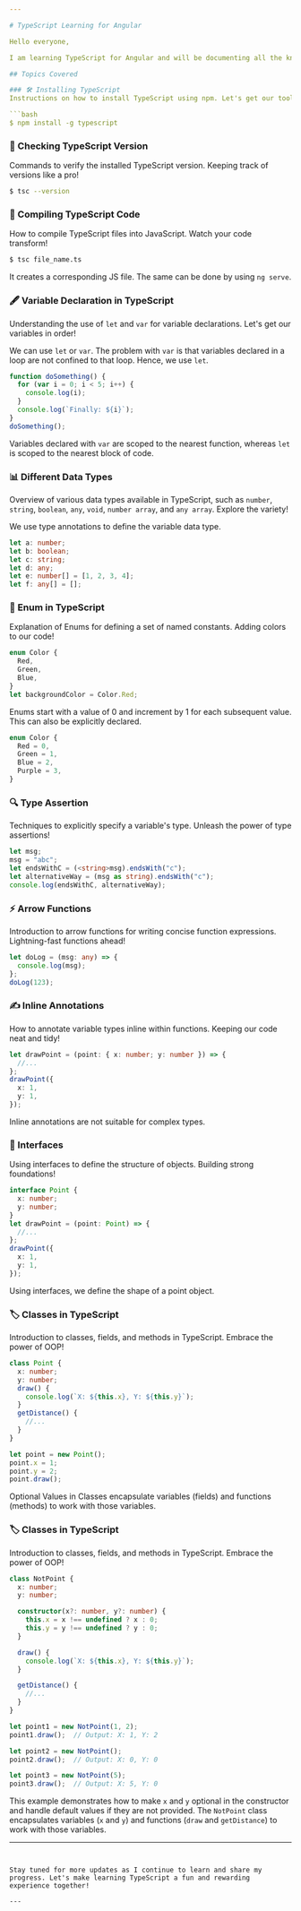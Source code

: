```yaml
---

# TypeScript Learning for Angular

Hello everyone,

I am learning TypeScript for Angular and will be documenting all the knowledge I gain as I progress. Join me on this exciting journey as we dive into the world of TypeScript together!

## Topics Covered

### 🛠️ Installing TypeScript
Instructions on how to install TypeScript using npm. Let's get our tools ready!

```bash
$ npm install -g typescript
```

### 📝 Checking TypeScript Version
Commands to verify the installed TypeScript version. Keeping track of versions like a pro!

```bash
$ tsc --version
```

### 🔄 Compiling TypeScript Code
How to compile TypeScript files into JavaScript. Watch your code transform!

```bash
$ tsc file_name.ts
```
It creates a corresponding JS file. The same can be done by using `ng serve`.

### 🖋️ Variable Declaration in TypeScript
Understanding the use of `let` and `var` for variable declarations. Let's get our variables in order!

We can use `let` or `var`. The problem with `var` is that variables declared in a loop are not confined to that loop. Hence, we use `let`.

```typescript
function doSomething() {
  for (var i = 0; i < 5; i++) {
    console.log(i);
  }
  console.log(`Finally: ${i}`);
}
doSomething();
```

Variables declared with `var` are scoped to the nearest function, whereas `let` is scoped to the nearest block of code.

### 📊 Different Data Types
Overview of various data types available in TypeScript, such as `number`, `string`, `boolean`, `any`, `void`, `number array`, and `any array`. Explore the variety!

We use type annotations to define the variable data type.

```typescript
let a: number;
let b: boolean;
let c: string;
let d: any;
let e: number[] = [1, 2, 3, 4];
let f: any[] = [];
```

### 🎨 Enum in TypeScript
Explanation of Enums for defining a set of named constants. Adding colors to our code!

```typescript
enum Color {
  Red,
  Green,
  Blue,
}
let backgroundColor = Color.Red;
```

Enums start with a value of 0 and increment by 1 for each subsequent value. This can also be explicitly declared.

```typescript
enum Color {
  Red = 0,
  Green = 1,
  Blue = 2,
  Purple = 3,
}
```

### 🔍 Type Assertion
Techniques to explicitly specify a variable's type. Unleash the power of type assertions!

```typescript
let msg;
msg = "abc";
let endsWithC = (<string>msg).endsWith("c");
let alternativeWay = (msg as string).endsWith("c");
console.log(endsWithC, alternativeWay);
```

### ⚡ Arrow Functions
Introduction to arrow functions for writing concise function expressions. Lightning-fast functions ahead!

```typescript
let doLog = (msg: any) => {
  console.log(msg);
};
doLog(123);
```

### ✍️ Inline Annotations
How to annotate variable types inline within functions. Keeping our code neat and tidy!

```typescript
let drawPoint = (point: { x: number; y: number }) => {
  //...
};
drawPoint({
  x: 1,
  y: 1,
});
```
Inline annotations are not suitable for complex types.

### 🧩 Interfaces
Using interfaces to define the structure of objects. Building strong foundations!

```typescript
interface Point {
  x: number;
  y: number;
}
let drawPoint = (point: Point) => {
  //...
};
drawPoint({
  x: 1,
  y: 1,
});
```

Using interfaces, we define the shape of a point object. 

### 🏷️ Classes in TypeScript
Introduction to classes, fields, and methods in TypeScript. Embrace the power of OOP!

```typescript
class Point {
  x: number;
  y: number;
  draw() {
    console.log(`X: ${this.x}, Y: ${this.y}`);
  }
  getDistance() {
    //...
  }
}

let point = new Point();
point.x = 1;
point.y = 2;
point.draw();
```

Optional Values in Classes encapsulate variables (fields) and functions (methods) to work with those variables.

### 🏷️ Classes in TypeScript

Introduction to classes, fields, and methods in TypeScript. Embrace the power of OOP!

```typescript
class NotPoint {
  x: number;
  y: number;

  constructor(x?: number, y?: number) {
    this.x = x !== undefined ? x : 0;
    this.y = y !== undefined ? y : 0;
  }

  draw() {
    console.log(`X: ${this.x}, Y: ${this.y}`);
  }

  getDistance() {
    //...
  }
}

let point1 = new NotPoint(1, 2);
point1.draw();  // Output: X: 1, Y: 2

let point2 = new NotPoint();
point2.draw();  // Output: X: 0, Y: 0

let point3 = new NotPoint(5);
point3.draw();  // Output: X: 5, Y: 0
```

This example demonstrates how to make `x` and `y` optional in the constructor and handle default values if they are not provided. The `NotPoint` class encapsulates variables (`x` and `y`) and functions (`draw` and `getDistance`) to work with those variables.

---
```


Stay tuned for more updates as I continue to learn and share my progress. Let's make learning TypeScript a fun and rewarding experience together!

---
